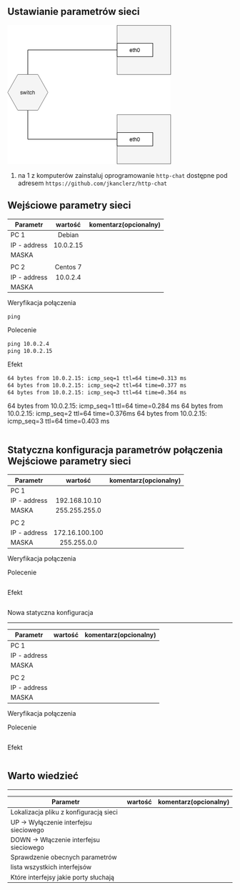 Ustawianie parametrów sieci
---------------------------

![alt text][network]

[network]: ./network.png "Logo Title Text 2"

1. na 1 z komputerów zainstaluj oprogramowanie ``http-chat`` dostępne pod adresem ``https://github.com/jkanclerz/http-chat``

Wejściowe parametry sieci
-------------------------
| Parametr | wartość | komentarz(opcionalny) |
| ------------- |:-------------:| -----:|
|   PC 1 | Debian 
| IP - address  | 10.0.2.15| |
| MASKA  | | |
|   |  | |
| PC 2  | Centos 7| |
| IP - address  |10.0.2.4 | |
| MASKA  | | |

Weryfikacja połączenia
```
ping
```
Polecenie
```
ping 10.0.2.4
ping 10.0.2.15

```
Efekt
```
64 bytes from 10.0.2.15: icmp_seq=1 ttl=64 time=0.313 ms
64 bytes from 10.0.2.15: icmp_seq=2 ttl=64 time=0.377 ms
64 bytes from 10.0.2.15: icmp_seq=3 ttl=64 time=0.364 ms
```
64 bytes from 10.0.2.15: icmp_seq=1 ttl=64 time=0.284 ms
64 bytes from 10.0.2.15: icmp_seq=2 ttl=64 time=0.376ms
64 bytes from 10.0.2.15: icmp_seq=3 ttl=64 time=0.403 ms
```
```

Statyczna konfiguracja parametrów połączenia
Wejściowe parametry sieci
-------------------------
| Parametr | wartość | komentarz(opcionalny) |
| ------------- |:-------------:| -----:|
|   PC 1 |  
| IP - address  | 192.168.10.10 | |
| MASKA  | 255.255.255.0 | |
|   |  | |
| PC 2  |  | |
| IP - address  | 172.16.100.100 | |
| MASKA  | 255.255.0.0 | |

Weryfikacja połączenia

Polecenie
```
```

Efekt
```
```

Nowa statyczna konfiguracja 

-------------------------
| Parametr | wartość | komentarz(opcionalny) |
| ------------- |:-------------:| -----:|
|   PC 1 |  
| IP - address  |  | |
| MASKA  |  | |
|   |  | |
| PC 2  |  | |
| IP - address  |  | |
| MASKA  |  | |

Weryfikacja połączenia

Polecenie
```
```

Efekt
```
```

Warto wiedzieć
--------------

-------------------------
| Parametr | wartość | komentarz(opcionalny) |
| ------------- |:-------------:| -----:|
| Lokalizacja pliku z konfiguracją sieci| | |
| UP -> Wyłączenie interfejsu sieciowego| | |
| DOWN -> Włączenie interfejsu sieciowego| | |
| Sprawdzenie obecnych parametrów | | |
| lista wszystkich interfejsów | | |
| Które interfejsy jakie porty słuchają | | |

